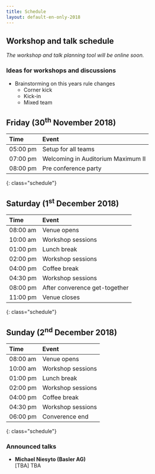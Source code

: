 ```yaml
---
title: Schedule
layout: default-en-only-2018
---
```


## Workshop and talk schedule

*The workshop and talk planning tool will be online soon.*

### Ideas for workshops and discussions  

- Brainstorming on this years rule changes
  - Corner kick
  - Kick-in
  - Mixed team

## Friday (30<sup>th</sup> November 2018)

| Time     | Event                              |
| :------  | :-------                           |
| 05:00 pm | Setup for all teams                |
| 07:00 pm | Welcoming in Auditorium Maximum II |
| 08:00 pm | Pre conference party               |
{: class="schedule"}

## Saturday (1<sup>st</sup> December 2018)

| Time     | Event                         |
| :------  | :-------                      |
| 08:00 am | Venue opens                   |
| 10:00 am | Workshop sessions             |
| 01:00 pm | Lunch break                   |
| 02:00 pm | Workshop sessions             |
| 04:00 pm | Coffee break                  |
| 04:30 pm | Workshop sessions             |
| 08:00 pm | After converence get-together |
| 11:00 pm | Venue closes                  |
{: class="schedule"}

## Sunday (2<sup>nd</sup> December 2018)

| Time     | Event             |
| :------  | :-------          |
| 08:00 am | Venue opens       |
| 10:00 am | Workshop sessions |
| 01:00 pm | Lunch break       |
| 02:00 pm | Workshop sessions |
| 04:00 pm | Coffee break      |
| 04:30 pm | Workshop sessions |
| 06:00 pm | Converence end    |
{: class="schedule"}

### Announced talks

* **Michael Niesyto (Basler AG)**  
[TBA] TBA
